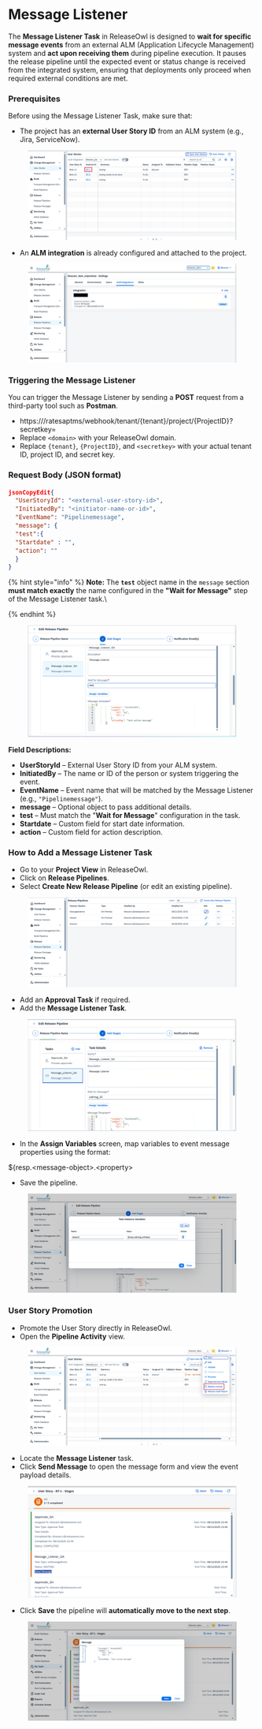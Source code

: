 # Message Listener

The **Message Listener Task** in ReleaseOwl is designed to **wait for specific message events** from an external ALM (Application Lifecycle Management) system and **act upon receiving them** during pipeline execution. It pauses the release pipeline until the expected event or status change is received from the integrated system, ensuring that deployments only proceed when required external conditions are met.

### Prerequisites

Before using the Message Listener Task, make sure that:

* The project has an **external User Story ID** from an ALM system (e.g., Jira, ServiceNow).

<figure><img src="../../../.gitbook/assets/image (1413).png" alt=""><figcaption></figcaption></figure>

* An **ALM integration** is already configured and attached to the project.

<figure><img src="../../../.gitbook/assets/image (1412).png" alt=""><figcaption></figcaption></figure>

### Triggering the Message Listener

You can trigger the Message Listener by sending a **POST** request from a third-party tool such as **Postman**.

* https:///ratesaptms/webhook/tenant/{tenant}/project/{ProjectID}?secretkey=
* Replace `<domain>` with your ReleaseOwl domain.
* Replace `{tenant}`, `{ProjectID}`, and `<secretkey>` with your actual tenant ID, project ID, and secret key.

### **Request Body (JSON format)**

```json
jsonCopyEdit{
  "UserStoryId": "<external-user-story-id>",
  "InitiatedBy": "<initiator-name-or-id>",
  "EventName": "Pipelinemessage",
  "message": {
  "test":{
  "Startdate" : "",
  "action": ""
  }
}
```

{% hint style="info" %}
**Note:** The  **`test`** object name in the `message` section **must match exactly** the name configured in the **"Wait for Message"** step of the Message Listener task.\

{% endhint %}

<figure><img src="../../../.gitbook/assets/image (1415).png" alt=""><figcaption></figcaption></figure>

**Field Descriptions:**

* **UserStoryId** – External User Story ID from your ALM system.
* **InitiatedBy** – The name or ID of the person or system triggering the event.
* **EventName** – Event name that will be matched by the Message Listener (e.g., `"Pipelinemessage"`).
* **message** –  Optional object to pass additional details.
* **test** – Must match the "**Wait for Message**" configuration in the task.
* **Startdate** – Custom field for start date information.
* **action** – Custom field for action description.

### How to Add a Message Listener Task

* Go to your **Project View** in ReleaseOwl.
* Click on **Release Pipelines**.
* Select **Create New Release Pipeline** (or edit an existing pipeline).

<figure><img src="../../../.gitbook/assets/image (1416).png" alt=""><figcaption></figcaption></figure>

* Add an **Approval Task** if required.
* Add the **Message Listener Task**.&#x20;

<figure><img src="../../../.gitbook/assets/image (1418).png" alt=""><figcaption></figcaption></figure>

* In the **Assign Variables** screen, map variables to event message properties using the format:

${resp.\<message-object>.\<property>

* Save the pipeline.

<figure><img src="../../../.gitbook/assets/image (1419).png" alt=""><figcaption></figcaption></figure>

### User Story Promotion

* Promote the User Story  directly in ReleaseOwl.
* Open the **Pipeline Activity** view.

<figure><img src="../../../.gitbook/assets/image (1408).png" alt=""><figcaption></figcaption></figure>

* Locate the **Message Listener** task.
* Click **Send Message** to open the message form and view the event payload details.&#x20;

<figure><img src="../../../.gitbook/assets/image (1407).png" alt=""><figcaption></figcaption></figure>

* Click **Save** the pipeline will **automatically move to the next step**.

<figure><img src="../../../.gitbook/assets/image (1406).png" alt=""><figcaption></figcaption></figure>
